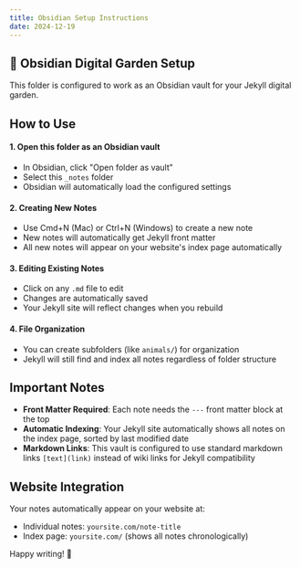 ```yaml
---
title: Obsidian Setup Instructions
date: 2024-12-19
---
```


## 🧠 Obsidian Digital Garden Setup

This folder is configured to work as an Obsidian vault for your Jekyll digital garden.

## How to Use

#### 1. Open this folder as an Obsidian vault

- In Obsidian, click "Open folder as vault"
- Select this `_notes` folder
- Obsidian will automatically load the configured settings

#### 2. Creating New Notes

- Use Cmd+N (Mac) or Ctrl+N (Windows) to create a new note
- New notes will automatically get Jekyll front matter
- All new notes will appear on your website's index page automatically

#### 3. Editing Existing Notes

- Click on any `.md` file to edit
- Changes are automatically saved
- Your Jekyll site will reflect changes when you rebuild

#### 4. File Organization

- You can create subfolders (like `animals/`) for organization
- Jekyll will still find and index all notes regardless of folder structure

## Important Notes

- **Front Matter Required**: Each note needs the `---` front matter block at the top
- **Automatic Indexing**: Your Jekyll site automatically shows all notes on the index page, sorted by last modified date
- **Markdown Links**: This vault is configured to use standard markdown links `[text](link)` instead of wiki links for Jekyll compatibility

## Website Integration

Your notes automatically appear on your website at:

- Individual notes: `yoursite.com/note-title`
- Index page: `yoursite.com/` (shows all notes chronologically)

Happy writing! 🚀
